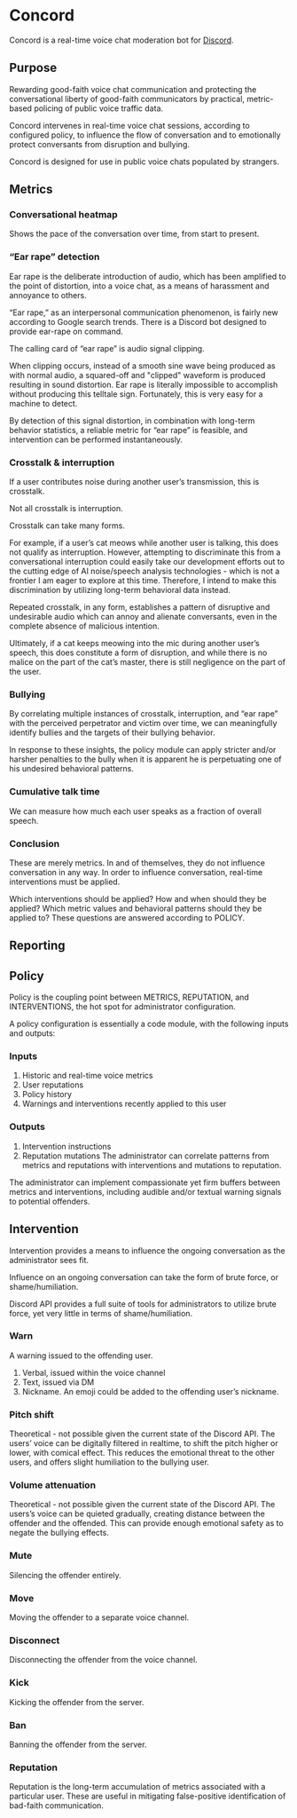 # Concord
Concord is a real-time voice chat moderation bot for [Discord](http://discord.com).
## Purpose
Rewarding good-faith voice chat communication and protecting the conversational liberty of good-faith communicators by practical, metric-based policing of public voice traffic data.

Concord intervenes in real-time voice chat sessions, according to configured policy, to influence the flow of conversation and to emotionally protect conversants from disruption and bullying.

Concord is designed for use in public voice chats populated by strangers.
## Metrics
### Conversational heatmap
Shows the pace of the conversation over time, from start to present. 
### “Ear rape” detection
Ear rape is the deliberate introduction of audio, which has been amplified to the point of distortion, into a voice chat, as a means of harassment and annoyance to others.

“Ear rape,” as an interpersonal communication phenomenon, is fairly new according to Google search trends.
There is a Discord bot designed to provide ear-rape on command.

The calling card of “ear rape” is audio signal clipping.

When clipping occurs, instead of a smooth sine wave being produced as with normal audio, a squared-off and "clipped" waveform is produced resulting in sound distortion. Ear rape is literally impossible to accomplish without producing this telltale sign. Fortunately, this is very easy for a machine to detect.

By detection of this signal distortion, in combination with long-term behavior statistics, a reliable metric for “ear rape” is feasible, and intervention can be performed instantaneously.
### Crosstalk & interruption
If a user contributes noise during another user’s transmission, this is crosstalk.

Not all crosstalk is interruption.

Crosstalk can take many forms.

For example, if a user’s cat meows while another user is talking, this does not qualify as interruption. However, attempting to discriminate this from a conversational interruption could easily take our development efforts out to the cutting edge of AI noise/speech analysis technologies - which is not a frontier I am eager to explore at this time. Therefore, I intend to make this discrimination by utilizing long-term behavioral data instead.

Repeated crosstalk, in any form, establishes a pattern of disruptive and undesirable audio which can annoy and alienate conversants, even in the complete absence of malicious intention.

Ultimately, if a cat keeps meowing into the mic during another user’s speech, this does constitute a form of disruption, and while there is no malice on the part of the cat’s master, there is still negligence on the part of the user.
### Bullying
By correlating multiple instances of crosstalk, interruption, and “ear rape” with the perceived perpetrator and victim over time, we can meaningfully identify bullies and the targets of their bullying behavior.

In response to these insights, the policy module can apply stricter and/or harsher penalties to the bully when it is apparent he is perpetuating one of his undesired behavioral patterns.
### Cumulative talk time
We can measure how much each user speaks as a fraction of overall speech.
### Conclusion
These are merely metrics. In and of themselves, they do not influence conversation in any way. In order to influence conversation, real-time interventions must be applied.

Which interventions should be applied? How and when should they be applied? Which metric values and behavioral patterns should they be applied to? These questions are answered according to POLICY.
## Reporting
## Policy
Policy is the coupling point between METRICS, REPUTATION, and INTERVENTIONS, the hot spot for administrator configuration.

A policy configuration is essentially a code module, with the following inputs and outputs:
### Inputs
1. Historic and real-time voice metrics
1. User reputations
1. Policy history
  1. Warnings and interventions recently applied to this user
### Outputs
1. Intervention instructions
1. Reputation mutations
The administrator can correlate patterns from metrics and reputations with interventions and mutations to reputation.

The administrator can implement compassionate yet firm buffers between metrics and interventions, including audible and/or textual warning signals to potential offenders.
## Intervention
Intervention provides a means to influence the ongoing conversation as the administrator sees fit.

Influence on an ongoing conversation can take the form of brute force, or shame/humiliation.

Discord API provides a full suite of tools for administrators to utilize brute force, yet very little in terms of shame/humiliation.
### Warn
A warning issued to the offending user.
1. Verbal, issued within the voice channel
1. Text, issued via DM
1. Nickname. An emoji could be added to the offending user’s nickname.
### Pitch shift
Theoretical - not possible given the current state of the Discord API. The users’ voice can be digitally filtered in realtime, to shift the pitch higher or lower, with comical effect. This reduces the emotional threat to the other users, and offers slight humiliation to the bullying user.
### Volume attenuation
Theoretical - not possible given the current state of the Discord API. The users’s voice can be quieted gradually, creating distance between the offender and the offended. This can provide enough emotional safety as to negate the bullying effects.
### Mute
Silencing the offender entirely.
### Move
Moving the offender to a separate voice channel.
### Disconnect
Disconnecting the offender from the voice channel.
### Kick
Kicking the offender from the server.
### Ban
Banning the offender from the server.
### Reputation
Reputation is the long-term accumulation of metrics associated with a particular user. These are useful in mitigating false-positive identification of bad-faith communication.
